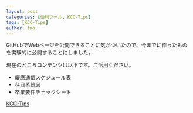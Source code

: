```yaml
---
layout: post
categories: [便利ツール, KCC-Tips]
tags: [KCC-Tips]
author: tmo
---
```

GitHubでWebページを公開できることに気がついたので、今までに作ったものを実験的に公開することにしました。

現在のところコンテンツは以下です。ご活用ください。

* 慶應通信スケジュール表
* 科目系統図
* 卒業要件チェックシート

[KCC-Tips](https://tmo1031.github.io/kcc-tips/index.html)